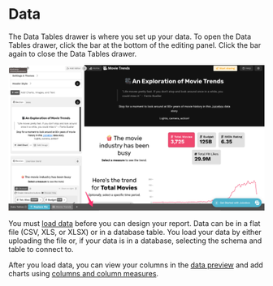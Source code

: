 # Data

The Data Tables drawer is where you set up your data. To open the Data Tables drawer, click the bar at the bottom of the editing panel. Click the bar again to close the Data Tables drawer.&#x20;

![Click the bar at the bottom to open the Data Tables drawer](<../../.gitbook/assets/image (368).png>)

You must [load data](loading-data.md) before you can design your report. Data can be in a flat file (CSV, XLS, or XLSX) or in a database table. You load your data by either uploading the file or, if your data is in a database, selecting the schema and table to connect to.&#x20;

After you load data, you can view your columns in the [data preview](the-data-preview.md) and add charts using [columns and column measures](columns-and-measures.md).
